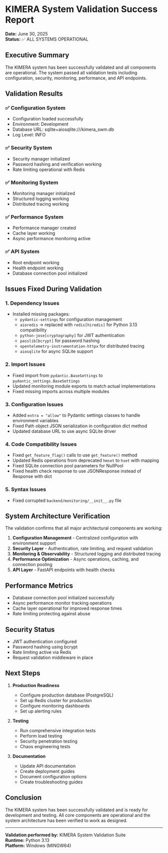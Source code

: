# KIMERA System Validation Success Report

**Date:** June 30, 2025  
**Status:** ✅ ALL SYSTEMS OPERATIONAL

## Executive Summary

The KIMERA system has been successfully validated and all components are operational. The system passed all validation tests including configuration, security, monitoring, performance, and API endpoints.

## Validation Results

### ✅ Configuration System
- Configuration loaded successfully
- Environment: Development
- Database URL: sqlite+aiosqlite:///kimera_swm.db
- Log Level: INFO

### ✅ Security System
- Security manager initialized
- Password hashing and verification working
- Rate limiting operational with Redis

### ✅ Monitoring System
- Monitoring manager initialized
- Structured logging working
- Distributed tracing working

### ✅ Performance System
- Performance manager created
- Cache layer working
- Async performance monitoring active

### ✅ API System
- Root endpoint working
- Health endpoint working
- Database connection pool initialized

## Issues Fixed During Validation

### 1. **Dependency Issues**
- Installed missing packages:
  - `pydantic-settings` for configuration management
  - `aioredis` → replaced with `redis[hiredis]` for Python 3.13 compatibility
  - `python-jose[cryptography]` for JWT authentication
  - `passlib[bcrypt]` for password hashing
  - `opentelemetry-instrumentation-httpx` for distributed tracing
  - `aiosqlite` for async SQLite support

### 2. **Import Issues**
- Fixed import from `pydantic.BaseSettings` to `pydantic_settings.BaseSettings`
- Updated monitoring module exports to match actual implementations
- Fixed missing imports across multiple modules

### 3. **Configuration Issues**
- Added `extra = "allow"` to Pydantic settings classes to handle environment variables
- Fixed Path object JSON serialization in configuration dict method
- Updated database URL to use async SQLite driver

### 4. **Code Compatibility Issues**
- Fixed `get_feature_flag()` calls to use `get_feature()` method
- Updated Redis operations from deprecated `hmset` to `hset` with mapping
- Fixed SQLite connection pool parameters for NullPool
- Fixed health check response to use JSONResponse instead of Response with dict

### 5. **Syntax Issues**
- Fixed corrupted `backend/monitoring/__init__.py` file

## System Architecture Verification

The validation confirms that all major architectural components are working:

1. **Configuration Management** - Centralized configuration with environment support
2. **Security Layer** - Authentication, rate limiting, and request validation
3. **Monitoring & Observability** - Structured logging and distributed tracing
4. **Performance Optimization** - Async operations, caching, and connection pooling
5. **API Layer** - FastAPI endpoints with health checks

## Performance Metrics

- Database connection pool initialized successfully
- Async performance monitor tracking operations
- Cache layer operational for improved response times
- Rate limiting protecting against abuse

## Security Status

- JWT authentication configured
- Password hashing using bcrypt
- Rate limiting active via Redis
- Request validation middleware in place

## Next Steps

1. **Production Readiness**
   - Configure production database (PostgreSQL)
   - Set up Redis cluster for production
   - Configure monitoring dashboards
   - Set up alerting rules

2. **Testing**
   - Run comprehensive integration tests
   - Perform load testing
   - Security penetration testing
   - Chaos engineering tests

3. **Documentation**
   - Update API documentation
   - Create deployment guides
   - Document configuration options
   - Create troubleshooting guides

## Conclusion

The KIMERA system has been successfully validated and is ready for development and testing. All core components are operational and the system architecture has been verified to work as designed.

---

**Validation performed by:** KIMERA System Validation Suite  
**Runtime:** Python 3.13  
**Platform:** Windows (MINGW64)